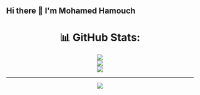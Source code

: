 ## Hi there 👋 I'm Mohamed Hamouch

<!--
**MohamedHamouch/MohamedHamouch** is a ✨ _special_ ✨ repository because its `README.md` (this file) appears on your GitHub profile.

Here are some ideas to get you started:

- 🔭 I’m currently working on ...
- 🌱 I’m currently learning ...
- 👯 I’m looking to collaborate on ...
- 🤔 I’m looking for help with ...
- 💬 Ask me about ...
- 📫 How to reach me: ...
- 😄 Pronouns: ...
- ⚡ Fun fact: ...
-->
<div align="center">

# 📊 GitHub Stats:

![](https://github-readme-stats.vercel.app/api?username=MohamedHamouch&theme=dark&hide_border=false&include_all_commits=true&count_private=true)<br/>
![](https://github-readme-streak-stats.herokuapp.com/?user=MohamedHamouch&theme=dark&hide_border=false)<br/>
![](https://github-readme-stats.vercel.app/api/top-langs/?username=MohamedHamouch&theme=dark&hide_border=false&include_all_commits=true&count_private=true&layout=compact)

---

[![](https://visitcount.itsvg.in/api?id=MohamedHamouch&icon=0&color=0)](https://visitcount.itsvg.in)

<!-- Proudly created with GPRM ( https://gprm.itsvg.in ) -->

</div>


